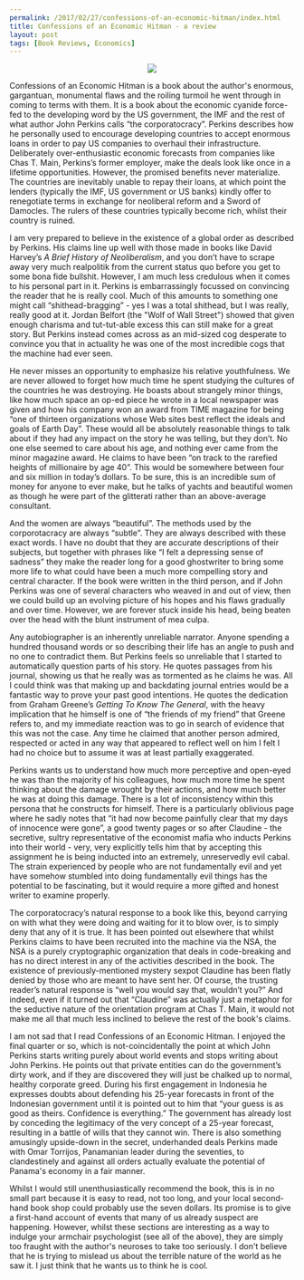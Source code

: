 ```yaml
---
permalink: /2017/02/27/confessions-of-an-economic-hitman/index.html
title: Confessions of an Economic Hitman - a review
layout: post
tags: [Book Reviews, Economics]
---
```

<p align="center">
<img src="/images/ceh.jpg" />
</p>

Confessions of an Economic Hitman is a book about the author's enormous, gargantuan, monumental flaws and the roiling turmoil he went through in coming to terms with them. It is a book about the economic cyanide force-fed to the developing word by the US government, the IMF and the rest of what author John Perkins calls “the corporatocracy”. Perkins describes how he personally used to encourage developing countries to accept enormous loans in order to pay US companies to overhaul their infrastructure. Deliberately over-enthusiastic economic forecasts from companies like Chas T. Main, Perkins’s former employer, make the deals look like once in a lifetime opportunities. However, the promised benefits never materialize. The countries are inevitably unable to repay their loans, at which point the lenders (typically the IMF, US government or US banks) kindly offer to renegotiate terms in exchange for neoliberal reform and a Sword of Damocles. The rulers of these countries typically become rich, whilst their country is ruined.

I am very prepared to believe in the existence of a global order as described by Perkins. His claims line up well with those made in books like David Harvey’s *A Brief History of Neoliberalism*, and you don’t have to scrape away very much realpolitik from the current status quo before you get to some bona fide bullshit. However, I am much less credulous when it comes to his personal part in it. Perkins is embarrassingly focussed on convincing the reader that he is really cool. Much of this amounts to something one might call “shithead-bragging” - yes I was a total shithead, but I was really, really good at it. Jordan Belfort (the "Wolf of Wall Street") showed that given enough charisma and tut-tut-able excess this can still make for a great story. But Perkins instead comes across as an mid-sized cog desperate to convince you that in actuality he was one of the most incredible cogs that the machine had ever seen.

He never misses an opportunity to emphasize his relative youthfulness. We are never allowed to forget how much time he spent studying the cultures of the countries he was destroying. He boasts about strangely minor things, like how much space an op-ed piece he wrote in a local newspaper was given and how his company won an award from TIME magazine for being “one of thirteen organizations whose Web sites best reflect the ideals and goals of Earth Day”. These would all be absolutely reasonable things to talk about if they had any impact on the story he was telling, but they don’t. No one else seemed to care about his age, and nothing ever came from the minor magazine award. He claims to have been “on track to the rarefied heights of millionaire by age 40”. This would be somewhere between four and six million in today’s dollars. To be sure, this is an incredible sum of money for anyone to ever make, but he talks of yachts and beautiful women as though he were part of the glitterati rather than an above-average consultant.

And the women are always “beautiful”. The methods used by the corporotacracy are always “subtle”. They are always described with these exact words. I have no doubt that they are accurate descriptions of their subjects, but together with phrases like “I felt a depressing sense of sadness” they make the reader long for a good ghostwriter to bring some more life to what could have been a much more compelling story and central character. If the book were written in the third person, and if John Perkins was one of several characters who weaved in and out of view, then we could build up an evolving picture of his hopes and his flaws gradually and over time. However, we are forever stuck inside his head, being beaten over the head with the blunt instrument of mea culpa.

Any autobiographer is an inherently unreliable narrator. Anyone spending a hundred thousand words or so describing their life has an angle to push and no one to contradict them. But Perkins feels so unreliable that I started to automatically question parts of his story. He quotes passages from his journal, showing us that he really was as tormented as he claims he was. All I could think was that making up and backdating journal entries would be a fantastic way to prove your past good intentions. He quotes the dedication from Graham Greene’s *Getting To Know The General*, with the heavy implication that he himself is one of “the friends of my friend” that Greene refers to, and my immediate reaction was to go in search of evidence that this was not the case. Any time he claimed that another person admired, respected or acted in any way that appeared to reflect well on him I felt I had no choice but to assume it was at least partially exaggerated.

Perkins wants us to understand how much more perceptive and open-eyed he was than the majority of his colleagues, how much more time he spent thinking about the damage wrought by their actions, and how much better he was at doing this damage. There is a lot of inconsistency within this persona that he constructs for himself. There is a particularly oblivious page where he sadly notes that “it had now become painfully clear that my days of innocence were gone”, a good twenty pages or so after Claudine - the secretive, sultry representative of the economist mafia who inducts Perkins into their world - very, very explicitly tells him that by accepting this assignment he is being inducted into an extremely, unreservedly evil cabal. The strain experienced by people who are not fundamentally evil and yet have somehow stumbled into doing fundamentally evil things has the potential to be fascinating, but it would require a more gifted and honest writer to examine properly.

The corporatocracy’s natural response to a book like this, beyond carrying on with what they were doing and waiting for it to blow over, is to simply deny that any of it is true. It has been pointed out elsewhere that whilst Perkins claims to have been recruited into the machine via the NSA, the NSA is a purely cryptographic organization that deals in code-breaking and has no direct interest in any of the activities described in the book. The existence of previously-mentioned mystery sexpot Claudine has been flatly denied by those who are meant to have sent her. Of course, the trusting reader’s natural response is “well you would say that, wouldn’t you?” And indeed, even if it turned out that “Claudine” was actually just a metaphor for the seductive nature of the orientation program at Chas T. Main, it would not make me all that much less inclined to believe the rest of the book's claims.

I am not sad that I read Confessions of an Economic Hitman. I enjoyed the final quarter or so, which is not-coincidentally the point at which John Perkins starts writing purely about world events and stops writing about John Perkins. He points out that private entities can do the government’s dirty work, and if they are discovered they will just be chalked up to normal, healthy corporate greed. During his first engagement in Indonesia he expresses doubts about defending his 25-year forecasts in front of the Indonesian government until it is pointed out to him that “your guess is as good as theirs. Confidence is everything.” The government has already lost by conceding the legitimacy of the very concept of a 25-year forecast, resulting in a battle of wills that they cannot win. There is also something amusingly upside-down in the secret, underhanded deals Perkins made with Omar Torrijos, Panamanian leader during the seventies, to clandestinely and against all orders actually evaluate the potential of Panama's economy in a fair manner.

Whilst I would still unenthusiastically recommend the book, this is in no small part because it is easy to read, not too long, and your local second-hand book shop could probably use the seven dollars. Its promise is to give a first-hand account of events that many of us already suspect are happening. However, whilst these sections are interesting as a way to indulge your armchair psychologist (see all of the above), they are simply too fraught with the author's neuroses to take too seriously. I don't believe that he is trying to mislead us about the terrible nature of the world as he saw it. I just think that he wants us to think he is cool.
